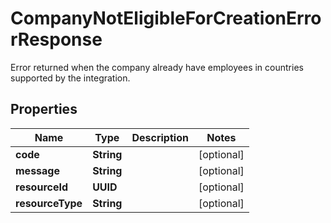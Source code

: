 

# CompanyNotEligibleForCreationErrorResponse

Error returned when the company already have employees in countries supported by the integration.

## Properties

| Name | Type | Description | Notes |
|------------ | ------------- | ------------- | -------------|
|**code** | **String** |  |  [optional] |
|**message** | **String** |  |  [optional] |
|**resourceId** | **UUID** |  |  [optional] |
|**resourceType** | **String** |  |  [optional] |



